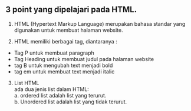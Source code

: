 ## 3 point yang dipelajari pada HTML.

1. HTML (Hypertext Markup Language) merupakan bahasa standar yang digunakan untuk membuat halaman website.  

2. HTML memiliki berbagai tag, diantaranya :
- Tag P untuk membuat paragraph
- Tag Heading untuk membuat judul pada halaman website  
- tag B untuk mengubah text menjadi bold   
- tag em untuk membuat text menjadi italic  

3. List HTML  
 ada dua jenis list dalam HTML:   
a. ordered list adalah list yang terurut.   
b. Unordered list adalah list yang tidak terurut.
